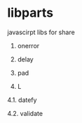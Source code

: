# libparts
javascirpt libs for share

1. onerror

2. delay

3. pad

4. L

4.1. datefy

4.2. validate
